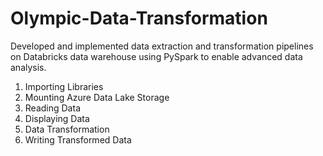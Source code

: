 # Olympic-Data-Transformation
Developed and implemented data extraction and transformation pipelines on Databricks data warehouse using PySpark to enable advanced data analysis.

1) Importing Libraries
2) Mounting Azure Data Lake Storage
3) Reading Data
4) Displaying Data
5) Data Transformation
6) Writing Transformed Data

